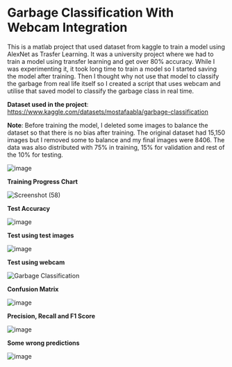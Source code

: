 # Garbage Classification With Webcam Integration

This is a matlab project that used dataset from kaggle to train a model using AlexNet as Trasfer Learning. It was a university project where we had to train a model using transfer learning and get over 80% accuracy. While I was experimenting it, it took long time to train a model so I started saving the model after training. Then I thought why not use that model to classify the garbage from real life itself so I created a script that uses webcam and utilise that saved model to classify the garbage class in real time. 

**Dataset used in the project**: https://www.kaggle.com/datasets/mostafaabla/garbage-classification 

**Note**: 
Before training the model, I deleted some images to balance the dataset so that there is no bias after training. The original dataset had 15,150 images but I removed some to balance and my final images were 8406.
The data was also distributed with 75% in training, 15% for validation and rest of the 10% for testing.

![image](https://github.com/user-attachments/assets/73911128-51c7-4248-a8d9-9f35acb18f63)





**Training Progress Chart**

![Screenshot (58)](https://github.com/user-attachments/assets/ff49283b-547c-474d-b793-aa879abbbe6e)



**Test Accuracy**

![image](https://github.com/user-attachments/assets/eb9b7730-0d80-472e-8ae3-e90d2c64fb0d)



**Test using test images**

![image](https://github.com/user-attachments/assets/a7047f04-4a64-4a22-968f-0e7dae4e0c2e)


**Test using webcam**

![Garbage Classification](https://github.com/user-attachments/assets/88b56f60-dff6-4613-8759-cc486e0fdebf)



**Confusion Matrix**

![image](https://github.com/user-attachments/assets/504a78a9-b614-480a-94ac-5d1aa9025b51)



**Precision, Recall and F1 Score**

![image](https://github.com/user-attachments/assets/3ad361d2-f9dc-436c-9032-2ec798e9b138)



**Some wrong predictions**

![image](https://github.com/user-attachments/assets/c75061a9-d8c4-435d-a389-0ca7f6bd00dd)





